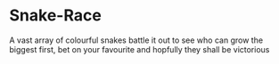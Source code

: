 # Snake-Race
A vast array of colourful snakes battle it out to see who can grow the biggest first, bet on your favourite and hopfully they shall be victorious

